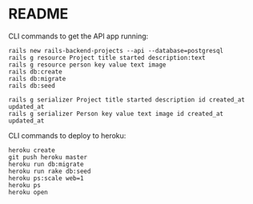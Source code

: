 # README

CLI commands to get the API app running:

```
rails new rails-backend-projects --api --database=postgresql
rails g resource Project title started description:text
rails g resource person key value text image
rails db:create 
rails db:migrate 
rails db:seed

rails g serializer Project title started description id created_at updated_at
rails g serializer Person key value text image id created_at updated_at
```

CLI commands to deploy to heroku:

```
heroku create
git push heroku master
heroku run db:migrate
heroku run rake db:seed
heroku ps:scale web=1
heroku ps
heroku open
```
